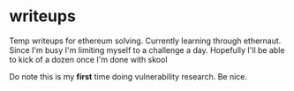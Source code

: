 # writeups
Temp writeups for ethereum solving. Currently learning through ethernaut. Since I'm busy I'm limiting myself to a challenge a day. Hopefully I'll be able to kick of a dozen once I'm done with skool

Do note this is my **first** time doing vulnerability research. Be nice. 
